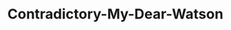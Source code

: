 # Contradictory-My-Dear-Watson

<a target="_blank" href="https://colab.research.google.com/github/jumincho/Contradictory-My-Dear-Watson/blob/main/Contradictory_My_Dear_Watson.ipynb">
